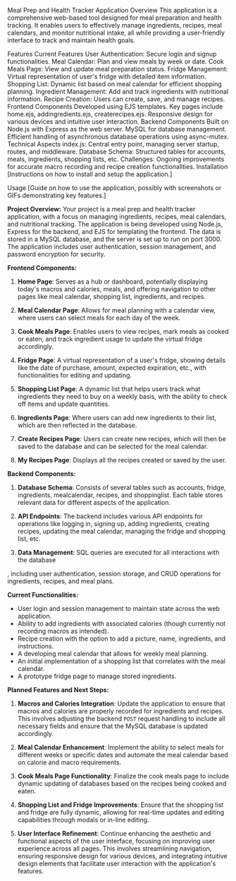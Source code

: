 Meal Prep and Health Tracker Application
Overview
This application is a comprehensive web-based tool designed for meal preparation and health tracking. It enables users to effectively manage ingredients, recipes, meal calendars, and monitor nutritional intake, all while providing a user-friendly interface to track and maintain health goals.

Features
Current Features
User Authentication: Secure login and signup functionalities.
Meal Calendar: Plan and view meals by week or date.
Cook Meals Page: View and update meal preparation status.
Fridge Management: Virtual representation of user's fridge with detailed item information.
Shopping List: Dynamic list based on meal calendar for efficient shopping planning.
Ingredient Management: Add and track ingredients with nutritional information.
Recipe Creation: Users can create, save, and manage recipes.
Frontend Components
Developed using EJS templates.
Key pages include home.ejs, addingredients.ejs, createrecipes.ejs.
Responsive design for various devices and intuitive user interaction.
Backend Components
Built on Node.js with Express as the web server.
MySQL for database management.
Efficient handling of asynchronous database operations using async-mutex.
Technical Aspects
index.js: Central entry point, managing server startup, routes, and middleware.
Database Schema: Structured tables for accounts, meals, ingredients, shopping lists, etc.
Challenges: Ongoing improvements for accurate macro recording and recipe creation functionalities.
Installation
[Instructions on how to install and setup the application.]

Usage
[Guide on how to use the application, possibly with screenshots or GIFs demonstrating key features.]



**Project Overview:**
Your project is a meal prep and health tracker application, with a focus on managing ingredients, recipes, meal calendars, and nutritional tracking. The application is being developed using Node.js, Express for the backend, and EJS for templating the frontend. The data is stored in a MySQL database, and the server is set up to run on port 3000. The application includes user authentication, session management, and password encryption for security. 

**Frontend Components:**
1. **Home Page**: Serves as a hub or dashboard, potentially displaying today's macros and calories, meals, and offering navigation to other pages like meal calendar, shopping list, ingredients, and recipes.

2. **Meal Calendar Page**: Allows for meal planning with a calendar view, where users can select meals for each day of the week.

3. **Cook Meals Page**: Enables users to view recipes, mark meals as cooked or eaten, and track ingredient usage to update the virtual fridge accordingly.

4. **Fridge Page**: A virtual representation of a user's fridge, showing details like the date of purchase, amount, expected expiration, etc., with functionalities for editing and updating.

5. **Shopping List Page**: A dynamic list that helps users track what ingredients they need to buy on a weekly basis, with the ability to check off items and update quantities.

6. **Ingredients Page**: Where users can add new ingredients to their list, which are then reflected in the database.

7. **Create Recipes Page**: Users can create new recipes, which will then be saved to the database and can be selected for the meal calendar.

8. **My Recipes Page**: Displays all the recipes created or saved by the user.

**Backend Components:**
1. **Database Schema**: Consists of several tables such as accounts, fridge, ingredients, mealcalendar, recipes, and shoppinglist. Each table stores relevant data for different aspects of the application.

2. **API Endpoints**: The backend includes various API endpoints for operations like logging in, signing up, adding ingredients, creating recipes, updating the meal calendar, managing the fridge and shopping list, etc.

3. **Data Management**: SQL queries are executed for all interactions with the database

, including user authentication, session storage, and CRUD operations for ingredients, recipes, and meal plans.

**Current Functionalities:**
- User login and session management to maintain state across the web application.
- Ability to add ingredients with associated calories (though currently not recording macros as intended).
- Recipe creation with the option to add a picture, name, ingredients, and instructions.
- A developing meal calendar that allows for weekly meal planning.
- An initial implementation of a shopping list that correlates with the meal calendar.
- A prototype fridge page to manage stored ingredients.

**Planned Features and Next Steps:**
1. **Macros and Calories Integration**: Update the application to ensure that macros and calories are properly recorded for ingredients and recipes. This involves adjusting the backend `POST` request handling to include all necessary fields and ensure that the MySQL database is updated accordingly.

2. **Meal Calendar Enhancement**: Implement the ability to select meals for different weeks or specific dates and automate the meal calendar based on calorie and macro requirements.

3. **Cook Meals Page Functionality**: Finalize the cook meals page to include dynamic updating of databases based on the recipes being cooked and eaten.

4. **Shopping List and Fridge Improvements**: Ensure that the shopping list and fridge are fully dynamic, allowing for real-time updates and editing capabilities through modals or in-line editing.

5. **User Interface Refinement**: Continue enhancing the aesthetic and functional aspects of the user interface, focusing on improving user experience across all pages. This involves streamlining navigation, ensuring responsive design for various devices, and integrating intuitive design elements that facilitate user interaction with the application's features.